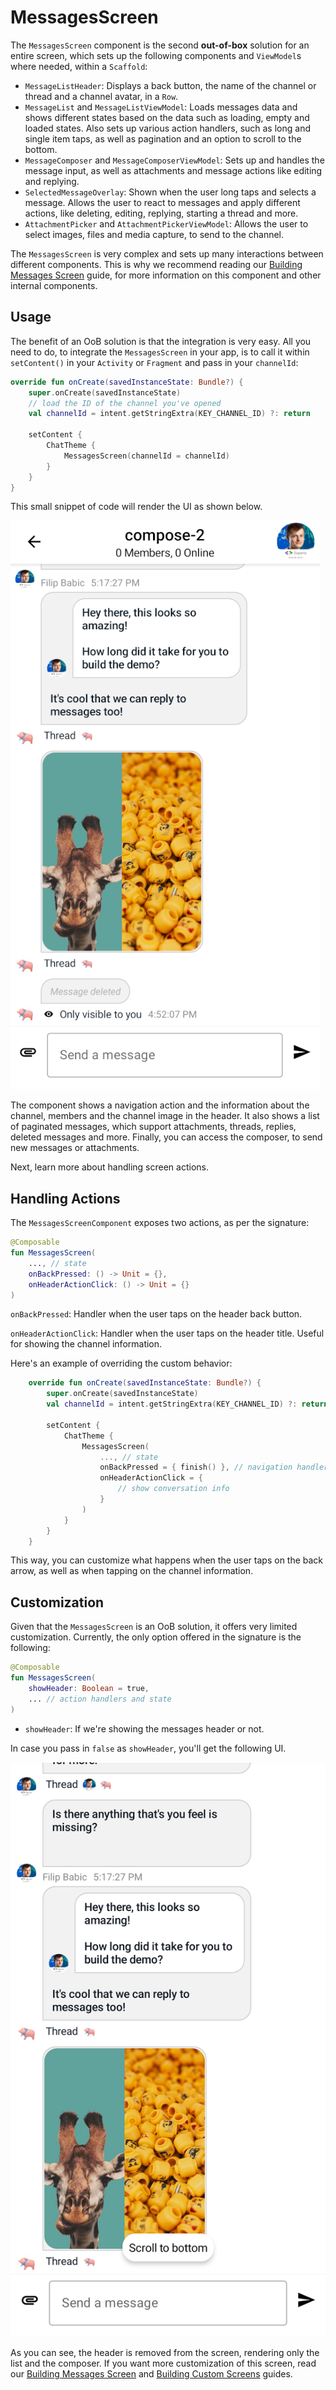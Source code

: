# MessagesScreen

The `MessagesScreen` component is the second **out-of-box** solution for an entire screen, which sets up the following components and `ViewModel`s where needed, within a `Scaffold`:

* `MessageListHeader`: Displays a back button, the name of the channel or thread and a channel avatar, in a `Row`. 
* `MessageList` and `MessageListViewModel`: Loads messages data and shows different states based on the data such as loading, empty and loaded states. Also sets up various action handlers, such as long and single item taps, as well as pagination and an option to scroll to the bottom.
* `MessageComposer` and `MessageComposerViewModel`: Sets up and handles the message input, as well as attachments and message actions like editing and replying.
* `SelectedMessageOverlay`: Shown when the user long taps and selects a message. Allows the user to react to messages and apply different actions, like deleting, editing, replying, starting a thread and more.
* `AttachmentPicker` and `AttachmentPickerViewModel`: Allows the user to select images, files and media capture, to send to the channel.

The `MessagesScreen` is very complex and sets up many interactions between different components. This is why we recommend reading our [Building Messages Screen](../08-guides/02-building-messages-screen.md) guide, for more information on this component and other internal components.

## Usage

The benefit of an OoB solution is that the integration is very easy. All you need to do, to integrate the `MessagesScreen` in your app, is to call it within `setContent()` in your `Activity` or `Fragment` and pass in your `channelId`:

```kotlin
override fun onCreate(savedInstanceState: Bundle?) {
    super.onCreate(savedInstanceState)
    // load the ID of the channel you've opened
    val channelId = intent.getStringExtra(KEY_CHANNEL_ID) ?: return

    setContent {
        ChatTheme {
            MessagesScreen(channelId = channelId)
        }
    }
}
```

This small snippet of code will render the UI as shown below.

![Default MessagesScreen component](../../assets/default_messages_screen_component.png)

The component shows a navigation action and the information about the channel, members and the channel image in the header. It also shows a list of paginated messages, which support attachments, threads, replies, deleted messages and more. Finally, you can access the composer, to send new messages or attachments.

Next, learn more about handling screen actions.

## Handling Actions

The `MessagesScreenComponent` exposes two actions, as per the signature:

```kotlin
@Composable
fun MessagesScreen(
    ..., // state
    onBackPressed: () -> Unit = {},
    onHeaderActionClick: () -> Unit = {}
)
```

`onBackPressed`: Handler when the user taps on the header back button.

`onHeaderActionClick`: Handler when the user taps on the header title. Useful for showing the channel information.

Here's an example of overriding the custom behavior:

```kotlin
    override fun onCreate(savedInstanceState: Bundle?) {
        super.onCreate(savedInstanceState)
        val channelId = intent.getStringExtra(KEY_CHANNEL_ID) ?: return

        setContent {
            ChatTheme {
                MessagesScreen(
                    ..., // state
                    onBackPressed = { finish() }, // navigation handler
                    onHeaderActionClick = {
                        // show conversation info
                    }
                )
            }
        }
    }
```

This way, you can customize what happens when the user taps on the back arrow, as well as when tapping on the channel information.

## Customization

Given that the `MessagesScreen` is an OoB solution, it offers very limited customization. Currently, the only option offered in the signature is the following:

```kotlin
@Composable
fun MessagesScreen(
    showHeader: Boolean = true,
    ... // action handlers and state
)
```

* `showHeader`: If we're showing the messages header or not.

In case you pass in `false` as `showHeader`, you'll get the following UI.

![MessagesScreen without the MessageListHeader](../../assets/message_list_without_header.png)

As you can see, the header is removed from the screen, rendering only the list and the composer. If you want more customization of this screen, read our [Building Messages Screen](../08-guides/02-building-messages-screen.md) and [Building Custom Screens](../08-guides/06-building-custom-screens.md) guides.

